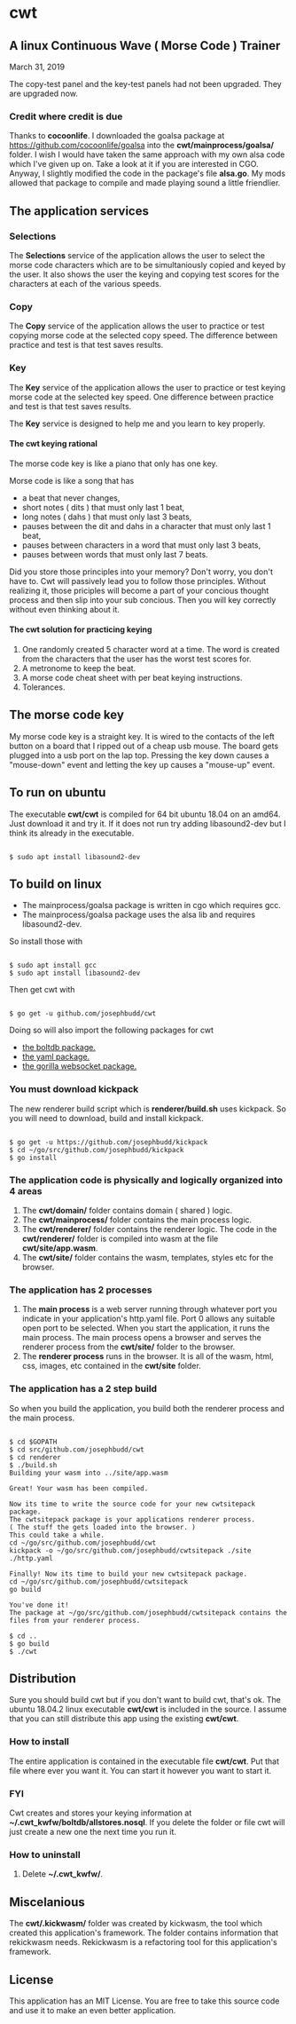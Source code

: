 # cwt

## A linux Continuous Wave ( Morse Code ) Trainer

March 31, 2019

The copy-test panel and the key-test panels had not been upgraded. They are upgraded now.

### Credit where credit is due

Thanks to **cocoonlife**. I downloaded the goalsa package at https://github.com/cocoonlife/goalsa into the **cwt/mainprocess/goalsa/** folder. I wish I would have taken the same approach with my own alsa code which I've given up on. Take a look at it if you are interested in CGO. Anyway, I slightly modified the code in the package's file **alsa.go**. My mods allowed that package to compile and made playing sound a little friendlier.

## The application services

### Selections

The **Selections** service of the application allows the user to select the morse code characters which are to be simultaniously copied and keyed by the user. It also shows the user the keying and copying test scores for the characters at each of the various speeds.

### Copy

The **Copy** service of the application allows the user to practice or test copying morse code at the selected copy speed. The difference between practice and test is that test saves results.

### Key

The **Key** service of the application allows the user to practice or test keying morse code at the selected key speed. One difference between practice and test is that test saves results.

The **Key** service is designed to help me and you learn to key properly.

#### The cwt keying rational

The morse code key is like a piano that only has one key.

Morse code is like a song that has

* a beat that never changes,
* short notes ( dits ) that must only last 1 beat,
* long notes ( dahs ) that must only last 3 beats,
* pauses between the dit and dahs in a character that must only last 1 beat,
* pauses between characters in a word that must only last 3 beats,
* pauses between words that must only last 7 beats.

Did you store those principles into your memory? Don't worry, you don't have to. Cwt will passively lead you to follow those principles. Without realizing it, those priciples will become a part of your concious thought process and then slip into your sub concious. Then you will key correctly without even thinking about it.

#### The cwt solution for practicing keying

1. One randomly created 5 character word at a time. The word is created from the characters that the user has the worst test scores for.
1. A metronome to keep the beat.
1. A morse code cheat sheet with per beat keying instructions.
1. Tolerances.

## The morse code key

My morse code key is a straight key. It is wired to the contacts of the left button on a board that I ripped out of a cheap usb mouse. The board gets plugged into a usb port on the lap top. Pressing the key down causes a "mouse-down" event and letting the key up causes a "mouse-up" event.

## To run on ubuntu

The executable **cwt/cwt** is compiled for 64 bit ubuntu 18.04 on an amd64. Just download it and try it. If it does not run try adding libasound2-dev but I think its already in the executable.

``` text

$ sudo apt install libasound2-dev

```

## To build on linux

* The mainprocess/goalsa package is written in cgo which requires gcc.
* The mainprocess/goalsa package uses the alsa lib and requires libasound2-dev.

So install those with

``` text

$ sudo apt install gcc
$ sudo apt install libasound2-dev

```

Then get cwt with

``` text

$ go get -u github.com/josephbudd/cwt

```

Doing so will also import the following packages for cwt

* [the boltdb package.](https://github.com/boltdb/bolt)
* [the yaml package.](https://gopkg.in/yaml.v2)
* [the gorilla websocket package.](https://github.com/gorilla/websocket)

### You must download kickpack

The new renderer build script which is **renderer/build.sh** uses kickpack. So you will need to download, build and install kickpack.

``` text

$ go get -u https://github.com/josephbudd/kickpack
$ cd ~/go/src/github.com/josephbudd/kickpack
$ go install

```

### The application code is physically and logically organized into 4 areas

1. The **cwt/domain/** folder contains domain ( shared ) logic.
1. The **cwt/mainprocess/** folder contains the main process logic.
1. The **cwt/renderer/** folder contains the renderer logic. The code in the **cwt/renderer/** folder is compiled into wasm at the file **cwt/site/app.wasm**.
1. The **cwt/site/** folder contains the wasm, templates, styles etc for the browser.

### The application has 2 processes

1. The **main process** is a web server running through whatever port you indicate in your application's http.yaml file. Port 0 allows any suitable open port to be selected. When you start the application, it runs the main process. The main process opens a browser and serves the renderer process from the **cwt/site/** folder to the browser.
1. The **renderer process** runs in the browser. It is all of the wasm, html, css, images, etc contained in the **cwt/site** folder.

### The application has a 2 step build

So when you build the application, you build both the renderer process and the main process.

``` text

$ cd $GOPATH
$ cd src/github.com/josephbudd/cwt
$ cd renderer
$ ./build.sh 
Building your wasm into ../site/app.wasm

Great! Your wasm has been compiled.

Now its time to write the source code for your new cwtsitepack package.
The cwtsitepack package is your applications renderer process.
( The stuff the gets loaded into the browser. )
This could take a while.
cd ~/go/src/github.com/josephbudd/cwt
kickpack -o ~/go/src/github.com/josephbudd/cwtsitepack ./site ./http.yaml

Finally! Now its time to build your new cwtsitepack package.
cd ~/go/src/github.com/josephbudd/cwtsitepack
go build

You've done it!
The package at ~/go/src/github.com/josephbudd/cwtsitepack contains the files from your renderer process.

$ cd ..
$ go build
$ ./cwt

```

## Distribution

Sure you should build cwt but if you don't want to build cwt, that's ok. The ubuntu 18.04.2 linux executable **cwt/cwt** is included in the source. I assume that you can still distribute this app using the existing **cwt/cwt**.

### How to install

The entire application is contained in the executable file **cwt/cwt**. Put that file where ever you want it. You can start it however you want to start it.

### FYI

Cwt creates and stores your keying information at **~/.cwt_kwfw/boltdb/allstores.nosql**. If you delete the folder or file cwt will just create a new one the next time you run it.

### How to uninstall

1. Delete **~/.cwt_kwfw/**.

## Miscelanious

The **cwt/.kickwasm/** folder was created by kickwasm, the tool which created this application's framework. The folder contains information that rekickwasm needs. Rekickwasm is a refactoring tool for this application's framework.

## License

This application has an MIT License. You are free to take this source code and use it to make an even better application.
